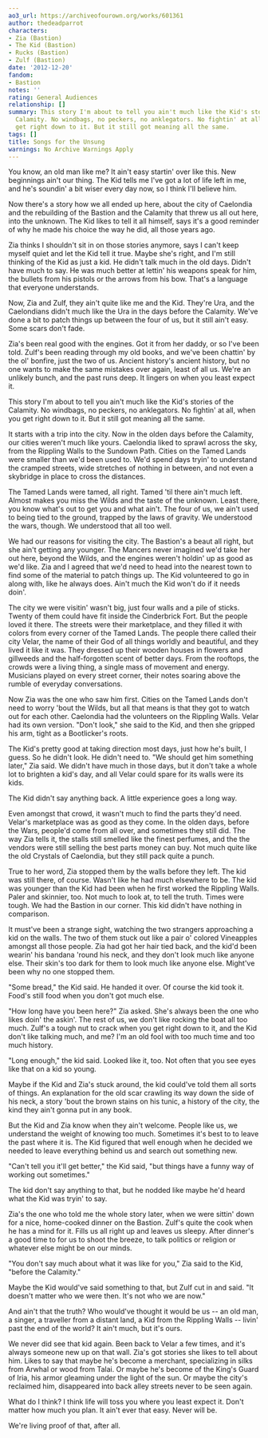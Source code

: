 ```yaml
---
ao3_url: https://archiveofourown.org/works/601361
author: thedeadparrot
characters:
- Zia (Bastion)
- The Kid (Bastion)
- Rucks (Bastion)
- Zulf (Bastion)
date: '2012-12-20'
fandom:
- Bastion
notes: ''
rating: General Audiences
relationship: []
summary: This story I'm about to tell you ain't much like the Kid's stories of the
  Calamity. No windbags, no peckers, no anklegators. No fightin' at all, when you
  get right down to it. But it still got meaning all the same.
tags: []
title: Songs for the Unsung
warnings: No Archive Warnings Apply
---
```


You know, an old man like me? It ain't easy startin' over like this. New beginnings ain't our thing. The Kid tells me I've got a lot of life left in me, and he's soundin' a bit wiser every day now, so I think I'll believe him.

Now there's a story how we all ended up here, about the city of Caelondia and the rebuilding of the Bastion and the Calamity that threw us all out here, into the unknown. The Kid likes to tell it all himself, says it's a good reminder of why he made his choice the way he did, all those years ago.

Zia thinks I shouldn't sit in on those stories anymore, says I can't keep myself quiet and let the Kid tell it true. Maybe she's right, and I'm still thinking of the Kid as just a kid. He didn't talk much in the old days. Didn't have much to say. He was much better at lettin' his weapons speak for him, the bullets from his pistols or the arrows from his bow. That's a language that everyone understands.

Now, Zia and Zulf, they ain't quite like me and the Kid. They're Ura, and the Caelondians didn't much like the Ura in the days before the Calamity. We've done a bit to patch things up between the four of us, but it still ain't easy. Some scars don't fade. 

Zia's been real good with the engines. Got it from her daddy, or so I've been told. Zulf's been reading through my old books, and we've been chattin' by the ol' bonfire, just the two of us. Ancient history's ancient history, but no one wants to make the same mistakes over again, least of all us. We're an unlikely bunch, and the past runs deep. It lingers on when you least expect it.

This story I'm about to tell you ain't much like the Kid's stories of the Calamity. No windbags, no peckers, no anklegators. No fightin' at all, when you get right down to it. But it still got meaning all the same.

It starts with a trip into the city. Now in the olden days before the Calamity, our cities weren't much like yours. Caelondia liked to sprawl across the sky, from the Rippling Walls to the Sundown Path. Cities on the Tamed Lands were smaller than we'd been used to. We'd spend days tryin' to understand the cramped streets, wide stretches of nothing in between, and not even a skybridge in place to cross the distances.

The Tamed Lands were tamed, all right. Tamed 'til there ain't much left. Almost makes you miss the Wilds and the taste of the unknown. Least there, you know what's out to get you and what ain't. The four of us, we ain't used to being tied to the ground, trapped by the laws of gravity. We understood the wars, though. We understood that all too well.

We had our reasons for visiting the city. The Bastion's a beaut all right, but she ain't getting any younger. The Mancers never imagined we'd take her out here, beyond the Wilds, and the engines weren't holdin' up as good as we'd like. Zia and I agreed that we'd need to head into the nearest town to find some of the material to patch things up. The Kid volunteered to go in along with, like he always does. Ain't much the Kid won't do if it needs doin'.

The city we were visitin' wasn't big, just four walls and a pile of sticks. Twenty of them could have fit inside the Cinderbrick Fort. But the people loved it there. The streets were their marketplace, and they filled it with colors from every corner of the Tamed Lands. The people there called their city Velar, the name of their God of all things worldly and beautiful, and they lived it like it was. They dressed up their wooden houses in flowers and gillweeds and the half\-forgotten scent of better days. From the rooftops, the crowds were a living thing, a single mass of movement and energy. Musicians played on every street corner, their notes soaring above the rumble of everyday conversations. 

Now Zia was the one who saw him first. Cities on the Tamed Lands don't need to worry 'bout the Wilds, but all that means is that they got to watch out for each other. Caelondia had the volunteers on the Rippling Walls. Velar had its own version. "Don't look," she said to the Kid, and then she gripped his arm, tight as a Bootlicker's roots.

The Kid's pretty good at taking direction most days, just how he's built, I guess. So he didn't look. He didn't need to. "We should get him something later," Zia said. We didn't have much in those days, but it don't take a whole lot to brighten a kid's day, and all Velar could spare for its walls were its kids.

The Kid didn't say anything back. A little experience goes a long way.

Even amongst that crowd, it wasn't much to find the parts they'd need. Velar's marketplace was as good as they come. In the olden days, before the Wars, people'd come from all over, and sometimes they still did. The way Zia tells it, the stalls still smelled like the finest perfumes, and the the vendors were still selling the best parts money can buy. Not much quite like the old Crystals of Caelondia, but they still pack quite a punch.

True to her word, Zia stopped them by the walls before they left. The kid was still there, of course. Wasn't like he had much elsewhere to be. The kid was younger than the Kid had been when he first worked the Rippling Walls. Paler and skinnier, too. Not much to look at, to tell the truth. Times were tough. We had the Bastion in our corner. This kid didn't have nothing in comparison.

It must've been a strange sight, watching the two strangers approaching a kid on the walls. The two of them stuck out like a pair o' colored Vineapples amongst all those people. Zia had got her hair tied back, and the kid'd been wearin' his bandana 'round his neck, and they don't look much like anyone else. Their skin's too dark for them to look much like anyone else. Might've been why no one stopped them.

"Some bread," the Kid said. He handed it over. Of course the kid took it. Food's still food when you don't got much else.

"How long have you been here?" Zia asked. She's always been the one who likes doin' the askin'. The rest of us, we don't like rocking the boat all too much. Zulf's a tough nut to crack when you get right down to it, and the Kid don't like talking much, and me? I'm an old fool with too much time and too much history.

"Long enough," the kid said. Looked like it, too. Not often that you see eyes like that on a kid so young. 

Maybe if the Kid and Zia's stuck around, the kid could've told them all sorts of things. An explanation for the old scar crawling its way down the side of his neck, a story 'bout the brown stains on his tunic, a history of the city, the kind they ain't gonna put in any book.

But the Kid and Zia know when they ain't welcome. People like us, we understand the weight of knowing too much. Sometimes it's best to to leave the past where it is. The Kid figured that well enough when he decided we needed to leave everything behind us and search out something new.

"Can't tell you it'll get better," the Kid said, "but things have a funny way of working out sometimes."

The kid don't say anything to that, but he nodded like maybe he'd heard what the Kid was tryin' to say.

Zia's the one who told me the whole story later, when we were sittin' down for a nice, home\-cooked dinner on the Bastion. Zulf's quite the cook when he has a mind for it. Fills us all right up and leaves us sleepy. After dinner's a good time to for us to shoot the breeze, to talk politics or religion or whatever else might be on our minds.

"You don't say much about what it was like for you," Zia said to the Kid, "before the Calamity."

Maybe the Kid would've said something to that, but Zulf cut in and said. "It doesn't matter who we were then. It's not who we are now."

And ain't that the truth? Who would've thought it would be us \-\- an old man, a singer, a traveller from a distant land, a Kid from the Rippling Walls \-\- livin' past the end of the world? It ain't much, but it's ours.

We never did see that kid again. Been back to Velar a few times, and it's always someone new up on that wall. Zia's got stories she likes to tell about him. Likes to say that maybe he's become a merchant, specializing in silks from Arwhal or wood from Talai. Or maybe he's become of the King's Guard of Iria, his armor gleaming under the light of the sun. Or maybe the city's reclaimed him, disappeared into back alley streets never to be seen again.

What do I think? I think life will toss you where you least expect it. Don't matter how much you plan. It ain't ever that easy. Never will be.

We're living proof of that, after all.
